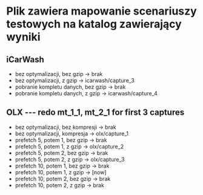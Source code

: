 # Plik zawiera mapowanie scenariuszy testowych na katalog zawierający wyniki

## iCarWash
* bez optymalizacji, bez gzip       → brak
* bez optymalizacji, z gzip         → icarwash/capture_3
* pobranie kompletu danych, bez gzip → brak
* pobranie kompletu danych, z gzip  → icarwash/capture_4

## OLX --- redo mt_1_1, mt_2_1 for first 3 captures
* bez optymalizacji, bez kompresji  → brak
* bez optymalizacji, kompresja      → olx/capture_1
* prefetch 5, potem 1, bez gzip     → brak
* prefetch 5, potem 1, z gzip       → olx/capture_2
* prefetch 5, potem 2, bez gzip     → brak
* prefetch 5, potem 2, z gzip       → olx/capture_3
* prefetch 10, potem 1, bez gzip    → brak
* prefetch 10, potem 1, z gzip      → [now]
* prefetch 10, potem 2, bez gzip    → brak
* prefetch 10, potem 2, z gzip      → brak
